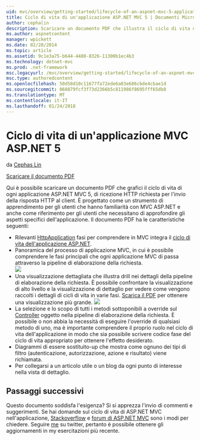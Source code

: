 ```yaml
---
uid: mvc/overview/getting-started/lifecycle-of-an-aspnet-mvc-5-application
title: Ciclo di vita di un'applicazione ASP.NET MVC 5 | Documenti Microsoft
author: cephalin
description: Scaricare un documento PDF che illustra il ciclo di vita di un'applicazione ASP.NET MVC 5. Questo ciclo di vita documento viene fornita una panoramica del ciclo di vita MVC un...
ms.author: aspnetcontent
manager: wpickett
ms.date: 02/28/2014
ms.topic: article
ms.assetid: 9c1e3a75-b644-4480-8326-11300b1ec4b3
ms.technology: dotnet-mvc
ms.prod: .net-framework
msc.legacyurl: /mvc/overview/getting-started/lifecycle-of-an-aspnet-mvc-5-application
msc.type: authoredcontent
ms.openlocfilehash: 50d58d10c11677fa72ede6a03e686cbde4cbae1d
ms.sourcegitcommit: 060879fcf3f73d2366b5c811986f8695fff65db8
ms.translationtype: MT
ms.contentlocale: it-IT
ms.lasthandoff: 01/24/2018
---
```

<a name="lifecycle-of-an-aspnet-mvc-5-application"></a>Ciclo di vita di un'applicazione MVC ASP.NET 5
====================
da [Cephas Lin](https://github.com/cephalin)

[Scaricare il documento PDF](lifecycle-of-an-aspnet-mvc-5-application/_static/lifecycle-of-an-aspnet-mvc-5-application1.pdf)

Qui è possibile scaricare un documento PDF che grafici il ciclo di vita di ogni applicazione ASP.NET MVC 5, di ricezione HTTP richiesta per l'invio della risposta HTTP al client. È progettato come un strumento di apprendimento per gli utenti che hanno familiarità con MVC ASP.NET e anche come riferimento per gli utenti che necessitano di approfondire gli aspetti specifici dell'applicazione. Il documento PDF ha le caratteristiche seguenti:

- Rilevanti [HttpApplication](https://msdn.microsoft.com/library/system.web.httpapplication.aspx) fasi per comprendere in MVC integra il [ciclo di vita dell'applicazione ASP.NET](https://msdn.microsoft.com/library/bb470252.aspx).
- Panoramica del processo di applicazione MVC, in cui è possibile comprendere le fasi principali che ogni applicazione MVC di passa attraverso la pipeline di elaborazione della richiesta.  
    ![](lifecycle-of-an-aspnet-mvc-5-application/_static/image1.jpg)
- Una visualizzazione dettagliata che illustra drill nei dettagli della pipeline di elaborazione della richiesta. È possibile confrontare la visualizzazione di alto livello e la visualizzazione di dettaglio per vedere come vengono raccolti i dettagli di cicli di vita in varie fasi. [Scarica il PDF](lifecycle-of-an-aspnet-mvc-5-application/_static/lifecycle-of-an-aspnet-mvc-5-application1.pdf) per ottenere una visualizzazione più grande.
    ![](lifecycle-of-an-aspnet-mvc-5-application/_static/image2.jpg)
- La selezione e lo scopo di tutti i metodi sottoponibili a override sul [Controller](https://msdn.microsoft.com/library/system.web.mvc.controller.aspx) oggetto nella pipeline di elaborazione della richiesta. È possibile o non abbia la necessità di eseguire l'override di qualsiasi metodo di uno, ma è importante comprendere il proprio ruolo nel ciclo di vita dell'applicazione in modo che sia possibile scrivere codice fase del ciclo di vita appropriato per ottenere l'effetto desiderato.
- Diagrammi di essere sostituito-up che mostra come ognuno dei tipi di filtro (autenticazione, autorizzazione, azione e risultato) viene richiamata.
- Per collegarsi a un articolo utile o un blog da ogni punto di interesse nella vista di dettaglio.


## <a name="next-steps"></a>Passaggi successivi

Questo documento soddisfa l'esigenza? Si si apprezza l'invio di commenti e suggerimenti. Se hai domande sul ciclo di vita di ASP.NET MVC nell'applicazione, [Stackoverflow](http://stackoverflow.com/help) e [forum di ASP.NET MVC](https://forums.asp.net/1146.aspx) sono i modi per chiedere. Seguire [me](https://twitter.com/Cephas_MSFT) su twitter, pertanto è possibile ottenere gli aggiornamenti in my esercitazioni più recente.
